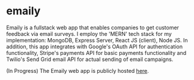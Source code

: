 # emaily
Emaily is a fullstack web app that enables companies to get customer feedback via email surveys.  I employ the 'MERN' tech stack for my implementation: MongoDB, Express Server, React JS (client), Node JS.  In addition, this app integrates with Google's OAuth API for authentication functionality, Stripe's payments API for basic payments functionality and Twilio's Send Grid email API for actual sending of email campaigns.

(In Progress) The Emaily web app is publicly hosted [here](https://calm-fjord-85714.herokuapp.com/).
